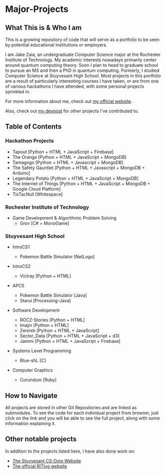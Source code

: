 
# Major-Projects

## What This is & Who I am
This is a growing repository of code that will serve as a portfolio to be seen by potential educational institutions or employers.

I am Jake Zaia, an undergraduate Computer Science major at the Rochester Institute of Technology. My academic interests nowadays primarily center around quantum computing theory. Soon I plan to head to graduate school to pursue an MS and then a PhD in quantum computing. Formerly, I studied Computer Science at Stuyvesant High School. Most projects in this portfolio are a result of particularly interesting courses I have taken, or are from one of various hackathons I have attended, with some personal projects sprinkled in.

For more information about me, check out [my official website](https://jzaia.net).

Also, check out [my devpost](https://devpost.com/jzaia18) for other projects I've contributed to.

## Table of Contents

### Hackathon Projects

* Tapout [Python + HTML + JavaScript + Firebase]
* The Orange [Python + HTML + JavaScript + MongoDB]
* Tamagogo [Python + HTML + Javascript + MongoDB]
* The Safety Gauntlet [Python + HTML + Javascript + MongoDB + Arduino]
* Legendary Potato [Python + HTML + JavaScript + MongoDB]
* The Internet of Things [Python + HTML + JavaScript + MongoDB + Google Cloud Platform]
* TicTacNull [Whitespace]

### Rochester Institute of Technology

* Game Development & Algorithmic Problem Solving
  * Grov [C# + MonoGame]

### Stuyvesant High School

* IntroCS1
  * Pokemon Battle Simulator [NetLogo]

* IntroCS2
  * Victray [Python + HTML]

* APCS
  * Pokemon Battle Simulator [Java]
  * Starui [Processing-Java]

* Software Development
  * ROCZ-Stories [Python + HTML]
  * Imajin [Python + HTML]
  * Zeroish [Python + HTML + JavaScript]
  * Sector_Data [Python + HTML + JavaScript + d3]
  * Jammi [Python + HTML + JavaScript + Firebase]

* Systems Level Programming
  * Blue-shL [C]

* Computer Graphics
  * Corundum [Ruby]

## How to Navigate
All projects are stored in other Git Repositories and are linked as submodules. To see the code for each individual project from browser, just click on the link and you will be able to see the full project, along with some information explaining it.

## Other notable projects
In addition to the projects listed here, I have also done work on:
* [The Stuyvesant CS-Dojo Website](https://dojo.stuycs.org/)
* [The official RITlug website](https://ritlug.com)
